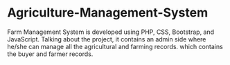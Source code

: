 # Agriculture-Management-System
Farm Management System is developed using PHP, CSS, Bootstrap, and JavaScript. Talking about the project, it contains an admin side where he/she can manage all the agricultural and farming records. which contains the buyer and farmer records.

